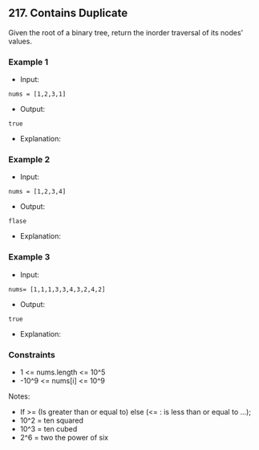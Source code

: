 ## 217. Contains Duplicate

Given the root of a binary tree, return the inorder traversal of its nodes' values.


### Example 1

- Input:

```
nums = [1,2,3,1]
```

- Output:

```shell
true

```
- Explanation: 

### Example 2

- Input:

```
nums = [1,2,3,4]
```

- Output:

```shell
flase
```
- Explanation:
### Example 3

- Input:

```
nums= [1,1,1,3,3,4,3,2,4,2]
```

- Output:

```shell
true
```
- Explanation:

### Constraints
- 1 <= nums.length <= 10^5
- -10^9 <= nums[i] <= 10^9


Notes:
- If >= (Is greater than or equal to) else (<= : is less than or equal to ...);
- 10^2 = ten squared
- 10^3 = ten cubed
- 2^6 = two the power of  six

